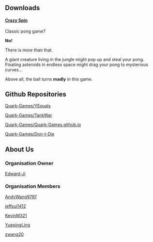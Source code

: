 ## Downloads

#### [Crazy Spin](https://quarkgames.itch.io/crazy-spin)

Classic pong game?

**No!**

There is *more* than that.

A giant creature living in the jungle might pop up and steal your pong. Floating asteroids in endless space might drag your pong to mysterious curves...

Above all, the ball turns **madly** in this game.

## Github Repositories

[Quark-Games/YEquals](https://github.com/Quark-Games/YEquals)

[Quark-Games/TankWar](https://github.com/Quark-Games/TankWar)

[Quark-Games/Quark-Games.github.io](https://github.com/Quark-Games/Quark-Games.github.io)

[Quark-Games/Don-t-Die](https://github.com/Quark-Games/Don-t-Die)

## About Us

### Organisation Owner

[Edward-Ji](https://github.com/Edward-Ji)

### Organisation Members

[AndyWang9797](https://github.com/AndyWang9797)

[jeffsui1412](https://github.com/jeffsui1412)

[KevinM321](https://github.com/KevinM321)

[YuepingLing](https://github.com/YuepingLing)

[zwang20](https://github.com/zwang20)
